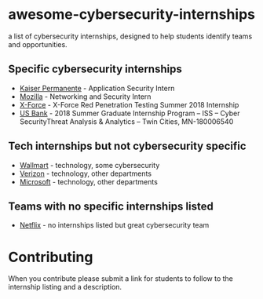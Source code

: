 # awesome-cybersecurity-internships
a list of cybersecurity internships, designed to help students identify teams and opportunities. 

## Specific cybersecurity internships

* [Kaiser Permanente](https://www.kaiserpermanentejobs.org/job/pleasanton/application-security-intern/641/7308953) - Application Security Intern
* [Mozilla](https://careers.mozilla.org/position/gh/952913) - Networking and Security Intern
* [X-Force](https://careers.ibm.com/ShowJob/Id/137789/X-Force-Red-Penetration-Testing-Summer-2018-Internship/) - X-Force Red Penetration Testing Summer 2018 Internship
* [US Bank](https://usbank.taleo.net/careersection/10000/jobdetail.ftl?job=180006540&tz=GMT-05:00&lang=en) - 2018 Summer Graduate Internship Program – ISS – Cyber SecurityThreat Analysis & Analytics – Twin Cities, MN-180006540

## Tech internships but not cybersecurity specific

* [Wallmart](https://careers.walmart.com/results?q=summer%20intern&page=1&sort=rank&expand=brand,department,type,rate&jobCareerArea=all) - technology, some cybersecurity
* [Verizon](http://www.verizon.com/about/careers/college-students) - technology, other departments
* [Microsoft](https://careers.microsoft.com/students/explore) - technology, other departments

## Teams with no specific internships listed

* [Netflix](https://jobs.netflix.com/teams/security) - no internships listed but great cybersecurity team

# Contributing

When you contribute please submit a link for students to follow to the internship listing and a description.
